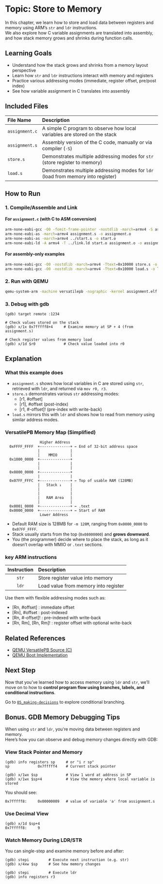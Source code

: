 # Topic: Store to Memory

In this chapter, we learn how to store and load data between registers and memory using ARM’s `str` and `ldr` instructions.  
We also explore how C variable assignments are translated into assembly, and how stack memory grows and shrinks during function calls.

## Learning Goals
- Understand how the stack grows and shrinks from a memory layout perspective
- Learn how `str` and `ldr` instructions interact with memory and registers
- Practice various addressing modes (immediate, register offset, pre/post index)
- See how variable assignment in C translates into assembly

## Included Files
| File Name      | Description                                                                       |
|:---------------|:----------------------------------------------------------------------------------|
| `assignment.c` | A simple C program to observe how local variables are stored on the stack         |
| `assignment.s` | Assembly version of the C code, manually or via compiler (`-S`)                   |
| `store.s`      | Demonstrates multiple addressing modes for `str` (store register to memory)       |
| `load.s`       | Demonstrates multiple addressing modes for `ldr` (load from memory into register) |

## How to Run
### 1. Compile/Assemble and Link
#### For `assignment.c` (with C to ASM conversion)
```bash
arm-none-eabi-gcc -O0 -fomit-frame-pointer -nostdlib -march=armv4 -S assignment.c    # generate assignment.s
arm-none-eabi-as -march=armv4 assignment.s -o assignment.o
arm-none-eabi-as -march=armv4 ../start.s -o start.o
arm-none-eabi-ld -A armv4 -T ../link.ld start.o assignment.o -o assignment.elf
```

#### For assembly-only examples
```bash
arm-none-eabi-gcc -O0 -nostdlib -march=armv4 -Ttext=0x10000 store.s -o store.elf
arm-none-eabi-gcc -O0 -nostdlib -march=armv4 -Ttext=0x10000 load.s -o load.elf
```


### 2. Run with QEMU
```bash
qemu-system-arm -machine versatilepb -nographic -kernel assignment.elf -S -s
```

### 3. Debug with gdb
```gdb
(gdb) target remote :1234

# Check values stored on the stack
(gdb) x/1x 0x7fffff8+4     # Examine memory at SP + 4 (from assignment.s)

# Check register values from memory load
(gdb) x/1d $r0             # Check value loaded into r0
```

## Explanation
### What this example does
-	`assignment.s` shows how local variables in C are stored using `str`, retrieved with `ldr`, and returned via `mov r0, r3`.
-	`store.s` demonstrates various `str` addressing modes:
	-	[r1, #offset]
	-	[r1], #offset (post-index)
	-	[r1, #-offset]! (pre-index with write-back)
-	`load.s` mirrors this with `ldr` and shows how to read from memory using similar address modes.

### VersatilePB Memory Map (Simplified)
```
                Higher Address
  0xFFFF_FFFF  +--------------+ ← End of 32-bit address space
               |              |
               |    MMIO      |
  0x1000_0000  +--------------+
               |              |
               |              |
  0x0800_0000  +--------------+
               |              |
  0x07FF_FFFC  +--------------+ ← Top of usable RAM (128MB)
               |   Stack ↓    |
               |              |
               |              |
               |   RAM Area   |
               |              |
  0x0001_0000  +--------------+ ← .text
  0x0000_0000  +--------------+ ← Start of RAM
                Lower Address
```

-	Default RAM size is 128MB for `-m 128M`, ranging from `0x0000_0000` to `0x07FF_FFFF`.
-	Stack usually starts from the top (`0x08000000`) and **grows downward**.
-	You (the programmer) decide where to place the stack, as long as it doesn’t overlap with MMIO or `.text` sections.

### key ARM instructions
| Instruction | Description                           |
|:-----------:|:--------------------------------------|
|    `str`    | Store register value into memory      |
|    `ldr`    | Load value from memory into register  |

Use them with flexible addressing modes such as:
-	[Rn, #offset]        : immediate offset
-	[Rn], #offset        : post-indexed
-	[Rn, #-offset]!      : pre-indexed with write-back
-	[Rn, Rm], [Rn, Rm]!  : register offset with optional write-back

## Related References
-	[QEMU VersatilePB Source (C)](https://github.com/qemu/qemu/blob/master/hw/arm/versatilepb.c)
-	[QEMU Boot Implementation](https://github.com/qemu/qemu/blob/master/hw/arm/boot.c)


##  Next Step
Now that you’ve learned how to access memory using `ldr` and `str`,
we’ll move on to how to **control program flow using branches, labels, and conditional instructions**.

Go to [`05_making-decisions`](../05_making-decisions/README.md) to explore conditional branching.

## Bonus. GDB Memory Debugging Tips
When using `str` and `ldr`, you're moving data between registers and memory.  
Here’s how you can observe and debug memory changes directly with GDB:

### View Stack Pointer and Memory
```gdb
(gdb) info registers sp     # or "i r sp"
sp             0x7fffff4    # Current stack pointer

(gdb) x/1wx $sp             # View 1 word at address in SP
(gdb) x/1wx $sp+4           # View the memory where local variable is stored
```

You should see:
```
0x7fffff8:     0x00000009   # value of variable 'a' from assignment.s
```

### Use Decimal View
```gdb
(gdb) x/1d $sp+4
0x7fffff8:     9
```

### Watch Memory During LDR/STR
You can single-step and examine memory before and after:
```gdb
(gdb) stepi         # Execute next instruction (e.g. str)
(gdb) x/4xw $sp     # See how memory changes

(gdb) stepi         # Execute ldr
(gdb) info registers r3
```


